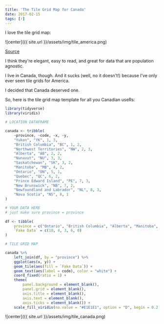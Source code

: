 ```yaml
---
title: 'The Tile Grid Map for Canada'
date: 2017-02-15
tags: [r]
---
```


I love the tile grid map:

![center]({{ site.url }}/assets/img/tile_america.png)

[Source](http://blog.apps.npr.org/2015/05/11/hex-tile-maps.html)

I think they're elegant, easy to read, and great for data that are population agnostic.

I live in Canada, though. And it sucks (well, no it doesn't!) because I've only ever seen tile grids for America.

I decided that Canada deserved one.

So, here is the tile grid map template for all you Canadian useRs:

``` r
library(tidyverse)
library(viridis)

# LOCATION DATAFRAME

canada <- tribble(
    ~province, ~code, ~x, ~y,
    "Yukon", "YK", 1, 3,
    "British Columbia", "BC", 1, 2, 
    "Northwest Territories", "NW", 2, 3, 
    "Alberta", "AB", 2, 2, 
    "Nunavut", "NU", 3, 3, 
    "Saskatchewan", "SK", 3, 2,
    "Manitoba", "MB", 4, 2, 
    "Ontario", "ON", 5, 1,
    "Quebec", "QC", 6, 2, 
    "Prince Edward Island", "PE", 7, 3, 
    "New Brunswick", "NB", 7, 2,
    "Newfoundland and Labrador", "NL", 8, 3, 
    "Nova Scotia", "NS", 8, 1
)

# YOUR DATA HERE
# just make sure province = province
 
df <- tibble(
    province = c("Ontario", "British Columbia", "Alberta", "Manitoba", "Nova Scotia"), 
    `Fake Data` = c(10, 4, 3, 6, 0)
)

# TILE GRID MAP

canada %>% 
    left_join(df, by = "province") %>% 
    ggplot(aes(x, y)) + 
    geom_tile(aes(fill = `Fake Data`)) + 
    geom_text(aes(label = code), color = "white") + 
    coord_fixed(ratio = 1) + 
    theme(
        panel.background = element_blank(),
        panel.grid = element_blank(), 
        axis.title = element_blank(), 
        axis.text = element_blank(), 
        axis.ticks = element_blank()) + 
    scale_fill_viridis(na.value = "#E1E1E1", option = "D", begin = 0.2, end = 0.8)
```

![center]({{ site.url }}/assets/img/tile_canada.png)
